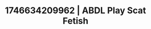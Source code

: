 ---
categories:
- AI-generated
- Inclusive desire
- Sultry laughter
- Nighttime romance
- Voyeur fantasy
- Artistic nudes
- ASMR
- Cosplay
image: /assets/images/1746634209962.jpg
layout: post
seo:
  description: Featured content with sensual Scat Fetish, ABDL Play. HD images available.
  keywords: Scat Fetish, ABDL Play
  og_image: /assets/images/1746634209962.jpg
  schema_type: VisualArtwork
tags:
- ABDL Play
- Scat Fetish
- '#1746634209962'
title: 1746634209962 | ABDL Play Scat Fetish
---